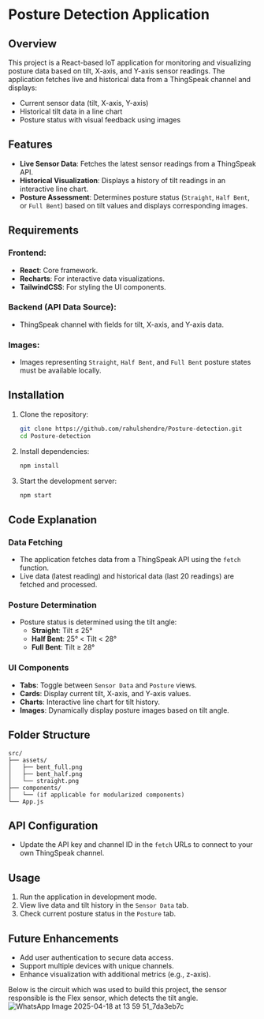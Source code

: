 # Posture Detection Application

## Overview
This project is a React-based IoT application for monitoring and visualizing posture data based on tilt, X-axis, and Y-axis sensor readings. The application fetches live and historical data from a ThingSpeak channel and displays:

- Current sensor data (tilt, X-axis, Y-axis)
- Historical tilt data in a line chart
- Posture status with visual feedback using images

## Features
- **Live Sensor Data**: Fetches the latest sensor readings from a ThingSpeak API.
- **Historical Visualization**: Displays a history of tilt readings in an interactive line chart.
- **Posture Assessment**: Determines posture status (`Straight`, `Half Bent`, or `Full Bent`) based on tilt values and displays corresponding images.

## Requirements
### Frontend:
- **React**: Core framework.
- **Recharts**: For interactive data visualizations.
- **TailwindCSS**: For styling the UI components.

### Backend (API Data Source):
- ThingSpeak channel with fields for tilt, X-axis, and Y-axis data.

### Images:
- Images representing `Straight`, `Half Bent`, and `Full Bent` posture states must be available locally.

## Installation
1. Clone the repository:
   ```bash
   git clone https://github.com/rahulshendre/Posture-detection.git
   cd Posture-detection
   ```

2. Install dependencies:
   ```bash
   npm install
   ```

3. Start the development server:
   ```bash
   npm start
   ```

## Code Explanation
### **Data Fetching**
- The application fetches data from a ThingSpeak API using the `fetch` function.
- Live data (latest reading) and historical data (last 20 readings) are fetched and processed.

### **Posture Determination**
- Posture status is determined using the tilt angle:
  - **Straight**: Tilt ≤ 25°
  - **Half Bent**: 25° < Tilt < 28°
  - **Full Bent**: Tilt ≥ 28°

### **UI Components**
- **Tabs**: Toggle between `Sensor Data` and `Posture` views.
- **Cards**: Display current tilt, X-axis, and Y-axis values.
- **Charts**: Interactive line chart for tilt history.
- **Images**: Dynamically display posture images based on tilt angle.

## Folder Structure
```
src/
├── assets/
│   ├── bent_full.png
│   ├── bent_half.png
│   └── straight.png
├── components/
│   └── (if applicable for modularized components)
└── App.js
```

## API Configuration
- Update the API key and channel ID in the `fetch` URLs to connect to your own ThingSpeak channel.

## Usage
1. Run the application in development mode.
2. View live data and tilt history in the `Sensor Data` tab.
3. Check current posture status in the `Posture` tab.

## Future Enhancements
- Add user authentication to secure data access.
- Support multiple devices with unique channels.
- Enhance visualization with additional metrics (e.g., z-axis).






Below is the circuit which was used to build this project, the sensor responsible is the Flex sensor, which detects the tilt angle.
![WhatsApp Image 2025-04-18 at 13 59 51_7da3eb7c](https://github.com/user-attachments/assets/d4e3e0d9-9053-4bbf-b53d-f2884600bd12)
